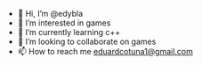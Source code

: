 - 👋 Hi, I’m @edybla
- 👀 I’m interested in games
- 🌱 I’m currently learning c++
- 💞️ I’m looking to collaborate on games
- 📫 How to reach me eduardcotuna1@gmail.com

<!---
edybla/edybla is a ✨ special ✨ repository because its `README.md` (this file) appears on your GitHub profile.
You can click the Preview link to take a look at your changes.
--->
